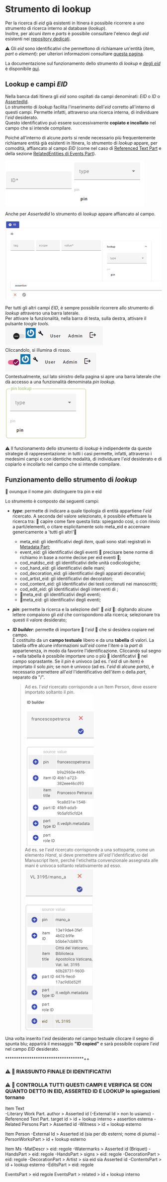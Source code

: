# Strumento di lookup

Per la ricerca di _eid_ già esistenti in Itinera è possibile ricorrere a uno strumento di ricerca interno al database (_lookup_).  
Inoltre, per alcuni _item_ e _parts_ è possibile consultare l'elenco degli _eid_ esistenti nei [repository dedicati](repository.md).  
 
⚠️ Gli _eid_ sono identificativi che permettono di richiamare un'entità (_item_, _part_ o _element_): per ulteriori informazioni consultare [questa pagina](identifiers.md).   

La documentazione sul funzionamento dello strumento di _lookup_ e [degli _eid_](identifiers.md) è disponibile [qui](https://myrmex.github.io/overview/cadmus/dev/concepts/lookup).  

## Lookup e campi _EID_
Nella banca dati Itinera gli _eid_ sono ospitati da campi denominati: _EID_ o _ID_ o [AssertedId](Asserted_Ids_Brick.md).  
Lo strumento di _lookup_ facilita l'inserimento dell'_eid_ corretto all'interno di questi campi. Permette infatti, attraverso una ricerca interna, di individuare  l'_eid_ desiderato.  
Questo identificativo può essere successivamente **copiato e incollato** nel campo che si intende compilare.  

Poiché all'interno di alcune _parts_ si rende necessario più frequentemente richiamare entità già esistenti in Itinera, lo strumento di _lookup_ appare, per comodità, affiancato al campo _EID_ (come nel caso di [Referenced Text Part](Referenced_Text_Part.md) e della sezione [RelatedEntities di Events Part](Events_Part.md#related-entities)).

![](https://github.com/petrarchsitinera/linee-guida/blob/e4de2f4f2dca13dcba7beae653a386470c141348/docs/assets/images/lookup_shape_1.png?raw=true)  

Anche per _AssertedId_ lo strumento di _lookup_ appare affiancato al campo.  

![](https://github.com/petrarchsitinera/linee-guida/blob/e4de2f4f2dca13dcba7beae653a386470c141348/docs/assets/images/lookup_shape_2.png?raw=true)  

Per tutti gli altri campi _EID_, è sempre possibile ricorrere allo strumento di _lookup_ attraverso una barra laterale.  
Per attivare la funzionalità, nella barra di testa, sulla destra, attivare il pulsante _toogle tools_.  
![](https://github.com/petrarchsitinera/linee-guida/blob/e4de2f4f2dca13dcba7beae653a386470c141348/docs/assets/images/tools_off.png?raw=true)  
Cliccandolo, si illumina di rosso.   
![](https://github.com/petrarchsitinera/linee-guida/blob/e4de2f4f2dca13dcba7beae653a386470c141348/docs/assets/images/tools_on.png?raw=true)  
Contestualmente, sul lato sinistro della pagina si apre una barra laterale che dà accesso a una funzionalità denominata _pin lookup_.   
![](https://github.com/petrarchsitinera/linee-guida/blob/e4de2f4f2dca13dcba7beae653a386470c141348/docs/assets/images/lookup_shape_3.png?raw=true)   


⚠️ Il funzionamento dello strumento di _lookup_ è indipendente da queste strategie di rappresentazione: in tutti i casi permette, infatti, attraverso i medesimi campi e con identiche modalità, di individuare l'_eid_ desiderato e di copiarlo e incollarlo nel campo che si intende compilare.  


## Funzionamento dello strumento di _lookup_

🚧 ovunque il nome _pin_: distinguere tra pin e eid 

Lo strumento è composto dai seguenti campi:  
* **_type_**: permette di indicare a quale tipologia di entità appartiene l'_eid_ ricercato. A seconda del valore selezionato, è possibile effettuare la ricerca tra:
🚧 capire come fare questa lista: spiegando così, o con rinvio a parti/elementi, o citare esplicitamente solo meta\_eid e accennare genericamente a 'tutti gli altri'🚧
  * meta\_eid: gli identificativi degli _item_, quali sono stati registrati in [Metadata Part](Metadata_Part.md);
  * event\_eid: gli identificativi degli eventi 🚧 precisare bene norme di richiamo in base a norme decise per eid eventi 🚧;
  * cod\_matdsc\_eid: gli identificativi delle unità codicologiche;
  * cod\_hand\_eid: gli identificativi delle mani;
  * cod\_decoration\_eid: gli identificativi degli apparati decorativi;
  * cod\_artist\_eid: gli identificativi dei decoratori;
  * cod\_content\_eid: gli identificativi dei testi contenuti nei manoscritti;
  * cod\_edit\_eid: gli identificativi degli interventi di ;
  * 🚧meta\_eid: gli identificativi degli eventi;
  * 🚧meta\_eid: gli identificativi degli eventi;
* **_pin_**: permette la ricerca e la selezione dell' 🚧 _eid_ 🚧: digitando alcune lettere compaiono gli _eid_ che corrispondono alla ricerca; selezionare tra questi il valore desiderato;  
* **_ID builder_**: permette di importare 🚧 l'_eid_ 🚧 che si desidera copiare nel campo.  
 È costituito da un **campo testuale** libero e da una **tabella** di valori. La tabella offre alcune informazioni sull'_eid_ come l'_item_ o la _part_ di appartenenza, in modo da favorire l'identificazione. Cliccando sul segno _+_ nella tabella è possibile importare uno o più 🚧 identificativi 🚧 nel campo soprastante. 
 Se il _pin_ è univoco (ad es. l'_eid_ di un _item_) è importato il solo _pin_; se non è univoco (ad es. l'_eid_ di alcune _parts_), è necessario premettere all'_eid_ l'identificativo dell'_item_ o della _part_, separato da "/".  
 
  > Ad es. l'_eid_ ricercato corrisponde a un Item Person, deve essere importato soltanto il _pin_.  
  > ![](https://github.com/petrarchsitinera/linee-guida/blob/e4dd1632b6f24b831811da7cc88950d6ea0cdf3f/docs/assets/images/lookup_builder1.png?raw=true)  
  > Ad es. se l'_eid_ ricercato corrisponde a una sottoparte, come un elemento _Hand_, si deve premettere all'_eid_ l'identificativo del Manuscript Item, perché l'etichetta convenzionale assegnata alle mani è univoca soltanto relativamente ad esso.   
  > ![](https://github.com/petrarchsitinera/linee-guida/blob/e4dd1632b6f24b831811da7cc88950d6ea0cdf3f/docs/assets/images/lookup_builder2.png?raw=true)    
 
Una volta inserito l'_eid_ desiderato nel campo testuale cliccare il segno di spunta blu; apparirà il messaggio **"ID copied"** e sarà possibile copiare l'_eid_ nel campo _EID_ desiderato.
 



************************************++

### ⚠️ 🚧 RIASSUNTO FINALE DI IDENTIFICATIVI
### ⚠️ 🚧 CONTROLLA TUTTI QUESTI CAMPI E VERIFICA SE CON QUANTO DETTO IN EID, ASSERTED ID E LOOKUP le spiegazioni tornano

Item Text  
-Literary Work Part. author > Asserted id
(-External Id > non lo usiamo)
-Referenced Text Part. target id > id + lookup interno + assertion esterna
-Related Persons Part > Asserted id
-Witness > id + lookup esterno

Item Person
-External Id > Asserted id (sia per db esterni; nome di piuma)
-PersonWorksPart > id + lookup esterno

Item Ms
-MatDescr > eid: regole
-Watermarks > Asserted id (Briquet)
-HandsPart > eid: regole
-HandsPart > signs > eid: regole
-DecorationPart > eid: regole
-DecorationPart > Artist > sia eid sia Asserted id
-ContentsPart > id + lookup esterno
-EditsPart > eid: regole

EventsPart > eid regole
EventsPart > related > id + lookup interno
